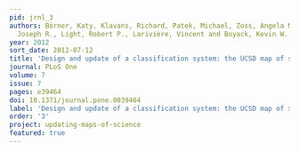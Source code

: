 ```yaml
---
pid: jrnl_3
authors: Börner, Katy, Klavans, Richard, Patek, Michael, Zoss, Angela M., Biberstine,
  Joseph R., Light, Robert P., Larivière, Vincent and Boyack, Kevin W.
year: 2012
sort_date: 2012-07-12
title: 'Design and update of a classification system: the UCSD map of science'
journal: PLoS One
volume: 7
issue: 7
pages: e39464
doi: 10.1371/journal.pone.0039464
label: 'Design and update of a classification system: the UCSD map of science'
order: '3'
project: updating-maps-of-science
featured: true
---
```

